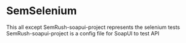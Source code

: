 # SemSelenium
This all except SemRush-soapui-project represents the selenium tests
SemRush-soapui-project is a config file for SoapUI to test API
